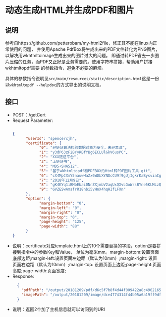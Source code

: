 # 动态生成HTML并生成PDF和图片

## 说明

参考自https://github.com/petterobam/my-html2file，修正其不能在linux内正常使用的问题，
并使用Apache PdfBox将生成出来的PDF文件转化为PNG图片，以解决用wkhtmltoimage生成出来的图片过大的问题。
即通过转PDF省去一步图片压缩的任务，而PDF又正好是业务需要的。使用字符串拼接，帮助用户拼接wkhtmltopdf需要
的参数指令，避免不必要的麻烦。

具体的参数指令说明见```src/main/resources/static/description.html```这是一份以```wkhtmltopdf
--helpdoc```的方式导出的说明文档。

## 接口

- POST：/getCert
- Request Parameter:
    ```json
    
    {
          "userId": "spencercjh",
          "certificate": {
                "0": "经链证算法检验数据对象为安全，未经篡改",
                "1": "y3dP63zF2BYyRBfYBg6ECLUlGkV6usPC",
                "2": "XXX链证平台",
                "3": "上链证书",
                "4": "MD5+SHA512",
                "5": "基于wkhtmltopdf和PDFBOX的Html转PDF图片工具.git",
                "6": "cX4MpCXmY5nauwHaZx6WDbXYNDcCU9f9gUjIgkrKaBysviaCgpekvE4Gw7Sf8GV6",
                "7": "2018年12月9日",
                "8": "gK4KYq1iBMbEbai0NnZXjmbV2aqUxQXvLGoWrsBYne5KLMLzQ16hHLfB5aW0GCa2",
                "9": "GVZESwAmsfrR18nbi5vHnX4hqHIfLFXn"
          },
          "option": {
                "margin-bottom": "0",
                "margin-left": "0",
                "margin-right": "0",
                "margin-top": "0",
                "page-height": "125",
                "page-width": "88"
          }
    }
   
- 说明：certificate对应template.html上的10个需要替换的字段，option是要拼接到指令中的参数Key和Value，
单位为毫米mm。margin-bottom:设置页面底部边距;margin-left:设置页面左边距（默认为10mm）;margin-right:
设置页面右边距（默认为10mm）;margin-top:	设置页面上边距;page-height:页面高度;page-width:页面宽度;
- Response:
    ```json
      {
        "pdfPath": "/output/20181209/pdf/d6c5f7b8f4d44f009422a8c49621659f.pdf",
        "imagePath": "/output/20181209/image/dce4774314f44b95a6a19ff9df268076.png"
      }
    ```
- 说明：返回2个加了主机信息就可以访问到的URI

    
